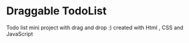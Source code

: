 # Draggable TodoList
Todo list mini project with drag and drop :)
created with Html , CSS and JavaScript
